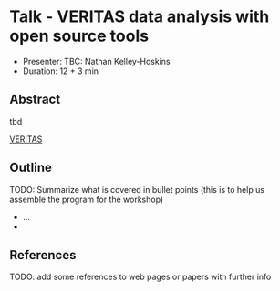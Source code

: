 # Talk - VERITAS data analysis with open source tools

* Presenter: TBC: Nathan Kelley-Hoskins
* Duration: 12 + 3 min

## Abstract

tbd

[VERITAS](http://veritas.sao.arizona.edu/)


## Outline

TODO: Summarize what is covered in bullet points
(this is to help us assemble the program for the workshop)

* ...
* 

## References

TODO: add some references to web pages or papers with further info
